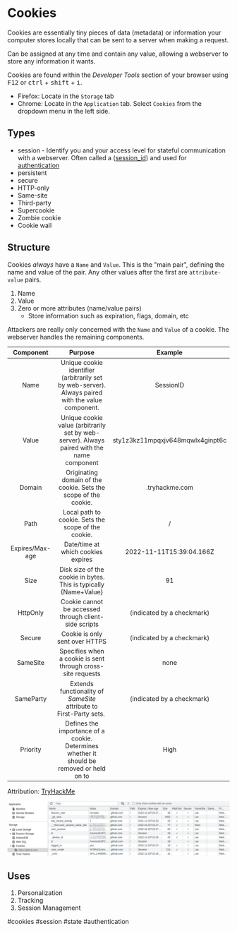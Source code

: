 # Cookies
Cookies are essentially tiny pieces of data (metadata) or information your computer stores locally that can be sent to a server when making a request. 

Can be assigned at any time and contain any value, allowing a webserver to store any information it wants. 

Cookies are found within the *Developer Tools* section of your browser using <kbd>F12</kbd> or <kbd>ctrl</kbd> + <kbd>shift</kbd> + <kbd>i</kbd>. 
- Firefox: Locate in the `Storage` tab
- Chrome: Locate in the `Application` tab. Select `Cookies` from the dropdown menu in the left side.

## Types
- session - Identify you and your access level for stateful communication with a webserver. Often called a  ([session_id](session_id.md)) and used for [authentication](../authentication.md)
- persistent
- secure
- HTTP-only
- Same-site
- Third-party
- Supercookie
- Zombie cookie
- Cookie wall

## Structure
Cookies *always* have a `Name` and `Value`. This is the "main pair", defining the name and value of the pair. Any other values after the first are `attribute-value` pairs. 

1. Name
2. Value
3. Zero or more attributes (name/value pairs)
	- Store information such as expiration, flags, domain, etc

Attackers are really only concerned with the `Name` and `Value` of a cookie. The webserver handles the remaining components. 

| Component | Purpose | Example |
| :-: | :-: | :-: | 
| Name | Unique cookie identifier (arbitrarily set by web-server). Always paired with the value component. | SessionID | 
| Value | Unique cookie value (arbitrarily set by web-server). Always paired with the name component | sty1z3kz11mpqxjv648mqwlx4ginpt6c |
| Domain | Originating domain of the cookie. Sets the scope of the cookie. |.tryhackme.com |
| Path | Local path to cookie. Sets the scope of the cookie. | / |
| Expires/Max-age | Date/time at which cookies expires | 2022-11-11T15:39:04.166Z |
| Size | Disk size of the cookie in bytes. This is typically {Name+Value} | 91 |
| HttpOnly | Cookie cannot be accessed through client-side scripts | (indicated by a checkmark) |
| Secure | Cookie is only sent over HTTPS | (indicated by a checkmark) |
| SameSite | Specifies when a cookie is sent through cross-site requests | none |
| SameParty | Extends functionality of _SameSite_ attribute to First-Party sets. | (indicated by a checkmark) |
| Priority | Defines the importance of a cookie. Determines whether it should be removed or held on to | High |

Attribution: [TryHackMe](https://tryhackme.com)

![Cookies in a Browser](../concepts_photos/Cookie-In-Browser.png)

## Uses

1. Personalization
2. Tracking
3. Session Management

#cookies #session #state #authentication 